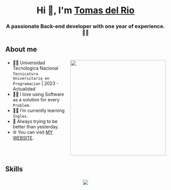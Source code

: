 <h1 align="center">Hi 👋, I'm <a href="https://www.linkedin.com/in/tomás-del-rio/" target="blank">
Tomas del Rio</a></h1>
<h3 align="center">A passionate Back-end developer with one year of experience. 🚀🌐</h3>

## <p>About me</p> 

<picture> <img align="right" src="https://github.com/7oSkaaa/7oSkaaa/blob/main/Images/Right_Side.gif?raw=true" width = 300px></picture>

- 👨‍🎓 Universidad Tecnologica Nacional  `Tecnicatura Universitaria en Programacion` | 2023 - Actualidad
- 👨‍💻 I love using Software as a solution for every `Problem`.
- 🙆‍♂️ I’m currently learning `Ingles`.
- 🤗 Always trying to be better than yesterday.
- 🌐 You can visit [MY WEBSITE](https://arzax.hashnode.dev).
<br/>
<br/>

## <p>Skills</p> 
<p align="center">
  <a href="https://skillicons.dev">
    <img src="https://skillicons.dev/icons?i=cs,cpp,py,bash,mysql,docker,dotnet,git,linux,github,obsidian"/>
  </a>
</p>
